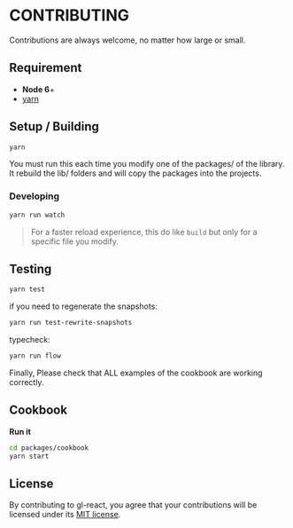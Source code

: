 # CONTRIBUTING

Contributions are always welcome, no matter how large or small.

## Requirement

- **Node 6**+
- [yarn](https://yarnpkg.com)

## Setup / Building

```sh
yarn
```

You must run this each time you modify one of the packages/ of the library.
It rebuild the lib/ folders and will copy the packages into the projects.

### Developing

```sh
yarn run watch
```

> For a faster reload experience, this do like `build` but only for a specific file you modify.

## Testing

```sh
yarn test
```

if you need to regenerate the snapshots:

```sh
yarn run test-rewrite-snapshots
```

typecheck:

```sh
yarn run flow
```

Finally, Please check that ALL examples of the cookbook are working correctly.

## Cookbook

**Run it**

```sh
cd packages/cookbook
yarn start
```

## License

By contributing to gl-react, you agree that your contributions will be licensed
under its [MIT license](LICENSE).
